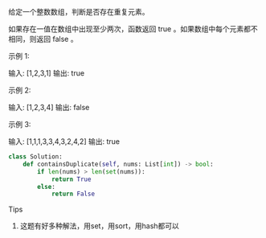 给定一个整数数组，判断是否存在重复元素。

如果存在一值在数组中出现至少两次，函数返回 true 。如果数组中每个元素都不相同，则返回 false 。

 

示例 1:

输入: [1,2,3,1]
输出: true

示例 2:

输入: [1,2,3,4]
输出: false

示例 3:

输入: [1,1,1,3,3,4,3,2,4,2]
输出: true



```python
class Solution:
    def containsDuplicate(self, nums: List[int]) -> bool:
        if len(nums) > len(set(nums)):
            return True
        else:
            return False 
```



Tips

1. 这题有好多种解法，用set，用sort，用hash都可以